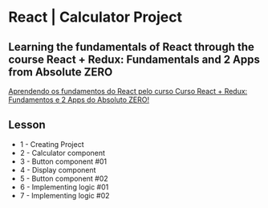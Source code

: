 # React | Calculator Project

## Learning the fundamentals of React through the course React + Redux: Fundamentals and 2 Apps from Absolute ZERO

[Aprendendo os fundamentos do React pelo curso Curso React + Redux: Fundamentos e 2 Apps do Absoluto ZERO!](https://www.udemy.com/course/react-redux-pt/)

## Lesson

- 1 - Creating Project
- 2 - Calculator component
- 3 - Button component #01
- 4 - Display component
- 5 - Button component #02
- 6 - Implementing logic #01
- 7 - Implementing logic #02
